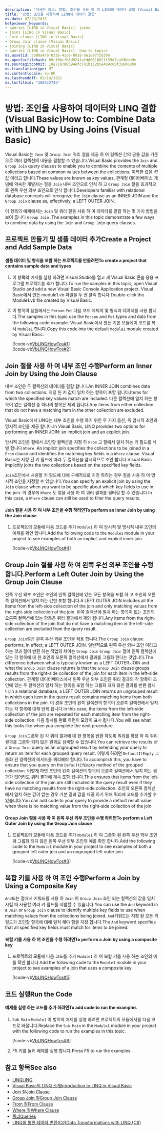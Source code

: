 ```yaml
---
description: '자세한 정보: 방법: 조인을 사용 하 여 LINQ와 데이터 결합 (Visual Basic)'
title: '방법: 조인을 사용하여 LINQ와 데이터 결합'
ms.date: 07/20/2015
helpviewer_keywords:
- queries [LINQ in Visual Basic], joins
- joins [LINQ in Visual Basic]
- Join clause [LINQ in Visual Basic]
- Group Join clause [Visual Basic]
- joining [LINQ in Visual Basic]
- queries [LINQ in Visual Basic], how-to topics
ms.assetid: 5b00a478-035b-41c6-8918-be1a97728396
ms.openlocfilehash: 69cf0bcfb8d9241afdd0616621f35d7ca93bbb9e
ms.sourcegitcommit: 10e719780594efc781b15295e499c66f316068b8
ms.translationtype: MT
ms.contentlocale: ko-KR
ms.lasthandoff: 02/14/2021
ms.locfileid: "100422746"
---
```

# <a name="how-to-combine-data-with-linq-by-using-joins-visual-basic"></a><span data-ttu-id="1614b-103">방법: 조인을 사용하여 데이터와 LINQ 결합(Visual Basic)</span><span class="sxs-lookup"><span data-stu-id="1614b-103">How to: Combine Data with LINQ by Using Joins (Visual Basic)</span></span>

<span data-ttu-id="1614b-104">Visual Basic는 `Join` 및 `Group Join` 쿼리 절을 제공 하 여 컬렉션 간의 공통 값을 기준으로 여러 컬렉션의 내용을 결합할 수 있습니다.</span><span class="sxs-lookup"><span data-stu-id="1614b-104">Visual Basic provides the `Join` and `Group Join` query clauses to enable you to combine the contents of multiple collections based on common values between the collections.</span></span> <span data-ttu-id="1614b-105">이러한 값을 *키* 값 이라고 합니다.</span><span class="sxs-lookup"><span data-stu-id="1614b-105">These values are known as *key* values.</span></span> <span data-ttu-id="1614b-106">관계형 데이터베이스 개념에 익숙한 개발자는 절을 `Join` 내부 조인으로 인식 하 고 `Group Join` 절을 효과적으로 왼쪽 우선 외부 조인으로 인식 합니다.</span><span class="sxs-lookup"><span data-stu-id="1614b-106">Developers familiar with relational database concepts will recognize the `Join` clause as an INNER JOIN and the `Group Join` clause as, effectively, a LEFT OUTER JOIN.</span></span>  
  
 <span data-ttu-id="1614b-107">이 항목의 예제에서는 `Join` 및 쿼리 절을 사용 하 여 데이터를 결합 하는 몇 가지 방법을 보여 줍니다 `Group Join` .</span><span class="sxs-lookup"><span data-stu-id="1614b-107">The examples in this topic demonstrate a few ways to combine data by using the `Join` and `Group Join` query clauses.</span></span>  
  
## <a name="create-a-project-and-add-sample-data"></a><span data-ttu-id="1614b-108">프로젝트 만들기 및 샘플 데이터 추가</span><span class="sxs-lookup"><span data-stu-id="1614b-108">Create a Project and Add Sample Data</span></span>  
  
#### <a name="to-create-a-project-that-contains-sample-data-and-types"></a><span data-ttu-id="1614b-109">샘플 데이터 및 형식을 포함 하는 프로젝트를 만들려면</span><span class="sxs-lookup"><span data-stu-id="1614b-109">To create a project that contains sample data and types</span></span>  
  
1. <span data-ttu-id="1614b-110">이 항목의 예제를 실행 하려면 Visual Studio를 열고 새 Visual Basic 콘솔 응용 프로그램 프로젝트를 추가 합니다.</span><span class="sxs-lookup"><span data-stu-id="1614b-110">To run the samples in this topic, open Visual Studio and add a new Visual Basic Console Application project.</span></span> <span data-ttu-id="1614b-111">Visual Basic에서 만든 module1.vb 파일을 두 번 클릭 합니다.</span><span class="sxs-lookup"><span data-stu-id="1614b-111">Double-click the Module1.vb file created by Visual Basic.</span></span>  
  
2. <span data-ttu-id="1614b-112">이 항목의 샘플에서는 `Person` `Pet` 다음 코드 예제의 및 형식과 데이터를 사용 합니다.</span><span class="sxs-lookup"><span data-stu-id="1614b-112">The samples in this topic use the `Person` and `Pet` types and data from the following code example.</span></span> <span data-ttu-id="1614b-113">Visual Basic에서 만든 기본 모듈에이 코드를 복사 `Module1` 합니다.</span><span class="sxs-lookup"><span data-stu-id="1614b-113">Copy this code into the default `Module1` module created by Visual Basic.</span></span>  
  
     [!code-vb[VbLINQHowTos#1](~/samples/snippets/visualbasic/VS_Snippets_VBCSharp/VbLINQHowTos/VB/Module1.vb#1)]  
    [!code-vb[VbLINQHowTos#2](~/samples/snippets/visualbasic/VS_Snippets_VBCSharp/VbLINQHowTos/VB/Module1.vb#2)]  
  
## <a name="perform-an-inner-join-by-using-the-join-clause"></a><span data-ttu-id="1614b-114">Join 절을 사용 하 여 내부 조인 수행</span><span class="sxs-lookup"><span data-stu-id="1614b-114">Perform an Inner Join by Using the Join Clause</span></span>  

 <span data-ttu-id="1614b-115">내부 조인은 두 컬렉션의 데이터를 결합 합니다.</span><span class="sxs-lookup"><span data-stu-id="1614b-115">An INNER JOIN combines data from two collections.</span></span> <span data-ttu-id="1614b-116">지정 된 키 값이 일치 하는 항목이 포함 됩니다.</span><span class="sxs-lookup"><span data-stu-id="1614b-116">Items for which the specified key values match are included.</span></span> <span data-ttu-id="1614b-117">다른 컬렉션에 일치 하는 항목이 없는 컬렉션 중 하나의 항목은 제외 됩니다.</span><span class="sxs-lookup"><span data-stu-id="1614b-117">Any items from either collection that do not have a matching item in the other collection are excluded.</span></span>  
  
 <span data-ttu-id="1614b-118">Visual Basic에서 LINQ는 내부 조인을 수행 하기 위한 두 가지 옵션, 즉 암시적 조인과 명시적 조인을 제공 합니다.</span><span class="sxs-lookup"><span data-stu-id="1614b-118">In Visual Basic, LINQ provides two options for performing an INNER JOIN: an implicit join and an explicit join.</span></span>  
  
 <span data-ttu-id="1614b-119">암시적 조인은 절에서 조인할 컬렉션을 지정 하 `From` 고 절에서 일치 하는 키 필드를 식별 합니다 `Where` .</span><span class="sxs-lookup"><span data-stu-id="1614b-119">An implicit join specifies the collections to be joined in a `From` clause and identifies the matching key fields in a `Where` clause.</span></span> <span data-ttu-id="1614b-120">Visual Basic는 지정 된 키 필드에 따라 두 컬렉션을 암시적으로 조인 합니다.</span><span class="sxs-lookup"><span data-stu-id="1614b-120">Visual Basic implicitly joins the two collections based on the specified key fields.</span></span>  
  
 <span data-ttu-id="1614b-121">`Join`조인에서 사용할 키 필드에 대해 구체적으로 지정 하려는 경우 절을 사용 하 여 명시적 조인을 지정할 수 있습니다.</span><span class="sxs-lookup"><span data-stu-id="1614b-121">You can specify an explicit join by using the `Join` clause when you want to be specific about which key fields to use in the join.</span></span> <span data-ttu-id="1614b-122">이 경우에 `Where` 도 절을 사용 하 여 쿼리 결과를 필터링 할 수 있습니다.</span><span class="sxs-lookup"><span data-stu-id="1614b-122">In this case, a `Where` clause can still be used to filter the query results.</span></span>  
  
#### <a name="to-perform-an-inner-join-by-using-the-join-clause"></a><span data-ttu-id="1614b-123">Join 절을 사용 하 여 내부 조인을 수행 하려면</span><span class="sxs-lookup"><span data-stu-id="1614b-123">To perform an Inner Join by using the Join clause</span></span>  
  
1. <span data-ttu-id="1614b-124">프로젝트의 모듈에 다음 코드를 추가 `Module1` 하 여 암시적 및 명시적 내부 조인의 예제를 확인 합니다.</span><span class="sxs-lookup"><span data-stu-id="1614b-124">Add the following code to the `Module1` module in your project to see examples of both an implicit and explicit inner join.</span></span>  
  
     [!code-vb[VbLINQHowTos#4](~/samples/snippets/visualbasic/VS_Snippets_VBCSharp/VbLINQHowTos/VB/Module1.vb#4)]  
  
## <a name="perform-a-left-outer-join-by-using-the-group-join-clause"></a><span data-ttu-id="1614b-125">Group Join 절을 사용 하 여 왼쪽 우선 외부 조인을 수행 합니다.</span><span class="sxs-lookup"><span data-stu-id="1614b-125">Perform a Left Outer Join by Using the Group Join Clause</span></span>  

 <span data-ttu-id="1614b-126">왼쪽 우선 외부 조인은 조인의 왼쪽 컬렉션에 있는 모든 항목을 포함 하 고 조인의 오른쪽 컬렉션에서 일치 하는 값만 포함 합니다.</span><span class="sxs-lookup"><span data-stu-id="1614b-126">A LEFT OUTER JOIN includes all the items from the left-side collection of the join and only matching values from the right-side collection of the join.</span></span> <span data-ttu-id="1614b-127">왼쪽 컬렉션에 일치 하는 항목이 없는 조인의 오른쪽 컬렉션에 있는 항목은 쿼리 결과에서 제외 됩니다.</span><span class="sxs-lookup"><span data-stu-id="1614b-127">Any items from the right-side collection of the join that do not have a matching item in the left-side collection are excluded from the query result.</span></span>  
  
 <span data-ttu-id="1614b-128">`Group Join`절은 왼쪽 우선 외부 조인을 적용 합니다.</span><span class="sxs-lookup"><span data-stu-id="1614b-128">The `Group Join` clause performs, in effect, a LEFT OUTER JOIN.</span></span> <span data-ttu-id="1614b-129">일반적으로 왼쪽 우선 외부 조인 이라고 하는 것과 절이 반환 하는 작업의 차이는 `Group Join` `Group Join` 절이 왼쪽 컬렉션에 있는 각 항목에 대 한 조인의 오른쪽 컬렉션에서 결과를 그룹화 한다는 것입니다.</span><span class="sxs-lookup"><span data-stu-id="1614b-129">The difference between what is typically known as a LEFT OUTER JOIN and what the `Group Join` clause returns is that the `Group Join` clause groups results from the right-side collection of the join for each item in the left-side collection.</span></span> <span data-ttu-id="1614b-130">관계형 데이터베이스에서 왼쪽 우선 외부 조인은 쿼리 결과의 각 항목이 조인에 있는 두 컬렉션의 일치 하는 항목을 포함 하는 그룹화 되지 않은 결과를 반환 합니다.</span><span class="sxs-lookup"><span data-stu-id="1614b-130">In a relational database, a LEFT OUTER JOIN returns an ungrouped result in which each item in the query result contains matching items from both collections in the join.</span></span> <span data-ttu-id="1614b-131">이 경우 조인의 왼쪽 컬렉션의 항목이 오른쪽 컬렉션에서 일치 하는 각 항목에 대해 반복 됩니다.</span><span class="sxs-lookup"><span data-stu-id="1614b-131">In this case, the items from the left-side collection of the join are repeated for each matching item from the right-side collection.</span></span> <span data-ttu-id="1614b-132">다음 절차를 완료 하면이 모양이 표시 됩니다.</span><span class="sxs-lookup"><span data-stu-id="1614b-132">You will see what this looks like when you complete the next procedure.</span></span>  
  
 <span data-ttu-id="1614b-133">`Group Join`그룹화 된 각 쿼리 결과에 대 한 항목을 반환 하도록 쿼리를 확장 하 여 쿼리 결과를 그룹화 되지 않은 결과로 검색할 수 있습니다.</span><span class="sxs-lookup"><span data-stu-id="1614b-133">You can retrieve the results of a `Group Join` query as an ungrouped result by extending your query to return an item for each grouped query result.</span></span> <span data-ttu-id="1614b-134">이렇게 하려면 `DefaultIfEmpty` 그룹화 된 컬렉션의 메서드를 쿼리해야 합니다.</span><span class="sxs-lookup"><span data-stu-id="1614b-134">To accomplish this, you have to ensure that you query on the `DefaultIfEmpty` method of the grouped collection.</span></span> <span data-ttu-id="1614b-135">이렇게 하면 조인의 왼쪽 컬렉션의 항목이 오른쪽 컬렉션에서 일치 하는 결과가 없더라도 쿼리 결과에 계속 포함 됩니다.</span><span class="sxs-lookup"><span data-stu-id="1614b-135">This ensures that items from the left-side collection of the join are still included in the query result even if they have no matching results from the right-side collection.</span></span> <span data-ttu-id="1614b-136">조인의 오른쪽 컬렉션에서 일치 하는 값이 없는 경우 기본 결과 값을 제공 하기 위해 쿼리에 코드를 추가할 수 있습니다.</span><span class="sxs-lookup"><span data-stu-id="1614b-136">You can add code to your query to provide a default result value when there is no matching value from the right-side collection of the join.</span></span>  
  
#### <a name="to-perform-a-left-outer-join-by-using-the-group-join-clause"></a><span data-ttu-id="1614b-137">Group Join 절을 사용 하 여 왼쪽 우선 외부 조인을 수행 하려면</span><span class="sxs-lookup"><span data-stu-id="1614b-137">To perform a Left Outer Join by using the Group Join clause</span></span>  
  
1. <span data-ttu-id="1614b-138">프로젝트의 모듈에 다음 코드를 추가 `Module1` 하 여 그룹화 된 왼쪽 우선 외부 조인과 그룹화 되지 않은 왼쪽 우선 외부 조인의 예를 확인 합니다.</span><span class="sxs-lookup"><span data-stu-id="1614b-138">Add the following code to the `Module1` module in your project to see examples of both a grouped left outer join and an ungrouped left outer join.</span></span>  
  
     [!code-vb[VbLINQHowTos#3](~/samples/snippets/visualbasic/VS_Snippets_VBCSharp/VbLINQHowTos/VB/Module1.vb#3)]  
  
## <a name="perform-a-join-by-using-a-composite-key"></a><span data-ttu-id="1614b-139">복합 키를 사용 하 여 조인 수행</span><span class="sxs-lookup"><span data-stu-id="1614b-139">Perform a Join by Using a Composite Key</span></span>  

 <span data-ttu-id="1614b-140">`And`또는 절에서 키워드를 사용 하 `Join` 여 `Group Join` 조인 되는 컬렉션의 값을 일치 시킬 때 사용할 여러 키 필드를 식별할 수 있습니다.</span><span class="sxs-lookup"><span data-stu-id="1614b-140">You can use the `And` keyword in a `Join` or `Group Join` clause to identify multiple key fields to use when matching values from the collections being joined.</span></span> <span data-ttu-id="1614b-141">`And`키워드는 지정 된 모든 키 필드가 조인할 항목에 대해 일치 해야 함을 지정 합니다.</span><span class="sxs-lookup"><span data-stu-id="1614b-141">The `And` keyword specifies that all specified key fields must match for items to be joined.</span></span>  
  
#### <a name="to-perform-a-join-by-using-a-composite-key"></a><span data-ttu-id="1614b-142">복합 키를 사용 하 여 조인을 수행 하려면</span><span class="sxs-lookup"><span data-stu-id="1614b-142">To perform a Join by using a composite key</span></span>  
  
1. <span data-ttu-id="1614b-143">프로젝트의 모듈에 다음 코드를 추가 `Module1` 하 여 복합 키를 사용 하는 조인의 예를 확인 합니다.</span><span class="sxs-lookup"><span data-stu-id="1614b-143">Add the following code to the `Module1` module in your project to see examples of a join that uses a composite key.</span></span>  
  
     [!code-vb[VbLINQHowTos#5](~/samples/snippets/visualbasic/VS_Snippets_VBCSharp/VbLINQHowTos/VB/Module1.vb#5)]  
  
## <a name="run-the-code"></a><span data-ttu-id="1614b-144">코드 실행</span><span class="sxs-lookup"><span data-stu-id="1614b-144">Run the Code</span></span>  
  
#### <a name="to-add-code-to-run-the-examples"></a><span data-ttu-id="1614b-145">예제를 실행 하는 코드를 추가 하려면</span><span class="sxs-lookup"><span data-stu-id="1614b-145">To add code to run the examples</span></span>  
  
1. <span data-ttu-id="1614b-146">`Sub Main` `Module1` 이 항목의 예제를 실행 하려면 프로젝트의 모듈에서를 다음 코드로 바꿉니다.</span><span class="sxs-lookup"><span data-stu-id="1614b-146">Replace the `Sub Main` in the `Module1` module in your project with the following code to run the examples in this topic.</span></span>  
  
     [!code-vb[VbLINQHowTos#6](~/samples/snippets/visualbasic/VS_Snippets_VBCSharp/VbLINQHowTos/VB/Module1.vb#6)]  
  
2. <span data-ttu-id="1614b-147">F5 키를 눌러 예제를 실행 합니다.</span><span class="sxs-lookup"><span data-stu-id="1614b-147">Press F5 to run the examples.</span></span>  
  
## <a name="see-also"></a><span data-ttu-id="1614b-148">참고 항목</span><span class="sxs-lookup"><span data-stu-id="1614b-148">See also</span></span>

- [<span data-ttu-id="1614b-149">LINQ</span><span class="sxs-lookup"><span data-stu-id="1614b-149">LINQ</span></span>](index.md)
- [<span data-ttu-id="1614b-150">Visual Basic의 LINQ 소개</span><span class="sxs-lookup"><span data-stu-id="1614b-150">Introduction to LINQ in Visual Basic</span></span>](introduction-to-linq.md)
- [<span data-ttu-id="1614b-151">Join 절</span><span class="sxs-lookup"><span data-stu-id="1614b-151">Join Clause</span></span>](../../../language-reference/queries/join-clause.md)
- [<span data-ttu-id="1614b-152">Group Join 절</span><span class="sxs-lookup"><span data-stu-id="1614b-152">Group Join Clause</span></span>](../../../language-reference/queries/group-join-clause.md)
- [<span data-ttu-id="1614b-153">From 절</span><span class="sxs-lookup"><span data-stu-id="1614b-153">From Clause</span></span>](../../../language-reference/queries/from-clause.md)
- [<span data-ttu-id="1614b-154">Where 절</span><span class="sxs-lookup"><span data-stu-id="1614b-154">Where Clause</span></span>](../../../language-reference/queries/where-clause.md)
- [<span data-ttu-id="1614b-155">쿼리</span><span class="sxs-lookup"><span data-stu-id="1614b-155">Queries</span></span>](../../../language-reference/queries/index.md)
- [<span data-ttu-id="1614b-156">LINQ를 통한 데이터 변환(C#)</span><span class="sxs-lookup"><span data-stu-id="1614b-156">Data Transformations with LINQ (C#)</span></span>](../../../../csharp/programming-guide/concepts/linq/data-transformations-with-linq.md)
